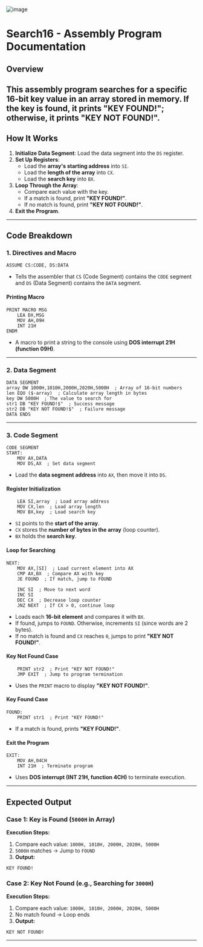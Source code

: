 ![image](https://github.com/user-attachments/assets/20ec9718-f8ec-4115-b933-ce1a94955ad2)

# Search16 - Assembly Program Documentation

## Overview
This assembly program searches for a specific 16-bit key value in an array stored in memory. If the key is found, it prints **"KEY FOUND!"**; otherwise, it prints **"KEY NOT FOUND!"**.
---

## How It Works
1. **Initialize Data Segment**: Load the data segment into the `DS` register.
2. **Set Up Registers**:
   - Load the **array's starting address** into `SI`.
   - Load the **length of the array** into `CX`.
   - Load the **search key** into `BX`.
3. **Loop Through the Array**:
   - Compare each value with the key.
   - If a match is found, print **"KEY FOUND!"**.
   - If no match is found, print **"KEY NOT FOUND!"**.
4. **Exit the Program**.

---

## Code Breakdown

### **1. Directives and Macro**
```assembly
ASSUME CS:CODE, DS:DATA
```
- Tells the assembler that `CS` (Code Segment) contains the `CODE` segment and `DS` (Data Segment) contains the `DATA` segment.

#### **Printing Macro**
```assembly
PRINT MACRO MSG
    LEA DX,MSG
    MOV AH,09H
    INT 21H
ENDM
```
- A macro to print a string to the console using **DOS interrupt 21H (function 09H)**.

---

### **2. Data Segment**
```assembly
DATA SEGMENT
array DW 1000H,1010H,2000H,2020H,5000H  ; Array of 16-bit numbers
len EQU ($-array)  ; Calculate array length in bytes
key DW 5000H  ; The value to search for
str1 DB "KEY FOUND!$"  ; Success message
str2 DB "KEY NOT FOUND!$"  ; Failure message
DATA ENDS
```

---

### **3. Code Segment**
```assembly
CODE SEGMENT
START:
    MOV AX,DATA
    MOV DS,AX  ; Set data segment
```
- Load the **data segment address** into `AX`, then move it into `DS`.

#### **Register Initialization**
```assembly
    LEA SI,array  ; Load array address
    MOV CX,len  ; Load array length
    MOV BX,key  ; Load search key
```
- `SI` points to the **start of the array**.
- `CX` stores the **number of bytes in the array** (loop counter).
- `BX` holds the **search key**.

#### **Loop for Searching**
```assembly
NEXT:
    MOV AX,[SI]  ; Load current element into AX
    CMP AX,BX  ; Compare AX with key
    JE FOUND  ; If match, jump to FOUND

    INC SI  ; Move to next word
    INC SI  
    DEC CX  ; Decrease loop counter
    JNZ NEXT  ; If CX > 0, continue loop
```
- Loads each **16-bit element** and compares it with `BX`.
- If found, jumps to `FOUND`. Otherwise, increments `SI` (since words are 2 bytes).
- If no match is found and `CX` reaches `0`, jumps to print **"KEY NOT FOUND!"**.

#### **Key Not Found Case**
```assembly
    PRINT str2  ; Print "KEY NOT FOUND!"
    JMP EXIT  ; Jump to program termination
```
- Uses the `PRINT` macro to display **"KEY NOT FOUND!"**.

#### **Key Found Case**
```assembly
FOUND:
    PRINT str1  ; Print "KEY FOUND!"
```
- If a match is found, prints **"KEY FOUND!"**.

#### **Exit the Program**
```assembly
EXIT:
    MOV AH,04CH
    INT 21H  ; Terminate program
```
- Uses **DOS interrupt (INT 21H, function 4CH)** to terminate execution.

---

## Expected Output

### **Case 1: Key is Found (`5000H` in Array)**
**Execution Steps:**
1. Compare each value: `1000H, 1010H, 2000H, 2020H, 5000H`
2. `5000H` matches → Jump to `FOUND`
3. **Output:**
```
KEY FOUND!
```

### **Case 2: Key Not Found (e.g., Searching for `3000H`)**
**Execution Steps:**
1. Compare each value: `1000H, 1010H, 2000H, 2020H, 5000H`
2. No match found → Loop ends
3. **Output:**
```
KEY NOT FOUND!
```

---
